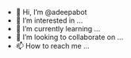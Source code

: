 - 👋 Hi, I’m @adeepabot
- 👀 I’m interested in ...
- 🌱 I’m currently learning ...
- 💞️ I’m looking to collaborate on ...
- 📫 How to reach me ...

<!---
adeepabot/adeepabot is a ✨ special ✨ repository because its `README.md` (this file) appears on your GitHub profile.
You can click the Preview link to take a look at your changes.
--->

